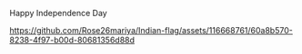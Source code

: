 Happy Independence Day


https://github.com/Rose26mariya/Indian-flag/assets/116668761/60a8b570-8238-4f97-b00d-80681356d88d

